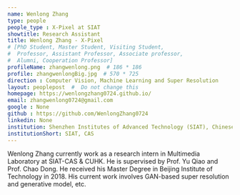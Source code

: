 ```yaml
---
name: Wenlong Zhang
type: people
people_type : X-Pixel at SIAT
showtitle: Research Assistant
title: Wenlong Zhang - X-Pixel
# [PhD Student, Master Student, Visiting Student,
#  Professor, Assistant Professor, Associate professor,
#  Alumni, Cooperation Professor]
profileName: zhangwenlong.png  # 186 * 186
profile: zhangwenlongBig.jpg  # 570 * 725
direction : Computer Vision, Machine Learning and Super Resolution
layout: peoplepost  #  Do not change this
homepage: https://wenlongzhang0724.github.io/ 
email: zhangwenlong0724@gmail.com
google : None
github : https://github.com/WenlongZhang0724
linkedin: None
institution: Shenzhen Institutes of Advanced Technology (SIAT), Chinese Academy of Sciences (CAS)
institutionShort: SIAT, CAS
---
```


Wenlong Zhang currently work as a research intern in Multimedia Laboratory at SIAT-CAS & CUHK. He is supervised by Prof. Yu Qiao and Prof. Chao Dong. He received his Master Degree in Beijing Institute of Technology in 2018. His current work involves GAN-based super resolution and generative model, etc. 

